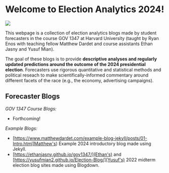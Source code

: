 # Welcome to Election Analytics 2024! 

![](assets/national_partisan_dist.jpg)

This webpage is a collection of election analytics blogs made by student forecasters in the course GOV 1347 at Harvard University (taught by Ryan Enos with teaching fellow Matthew Dardet and course assistants Ethan Jasny and Yusuf Mian). 

The goal of these blogs is to provide **descriptive analyses and regularly updated predictions around the outcome of the 2024 presidential election**. Forecasters use rigorous quantitative and statistical methods and political reseach to make scientifically-informed commentary around different facets of the race (e.g., the economy, advertising campaigns). 


## Forecaster Blogs

*GOV 1347 Course Blogs:*
- Forthcoming! 

*Example Blogs:*
- [https://www.matthewdardet.com/example-blog-jekyll/posts/01-Intro.html]Matthew's) Example 2024 introductory blog made using Jekyll. 
- [https://ethanjasny.github.io/gov1347/](Ethan's) and [https://yusufmian2.github.io/Election-Blog/](Yusuf's) 2022 midterm election blog sites made using Blogdown. 
